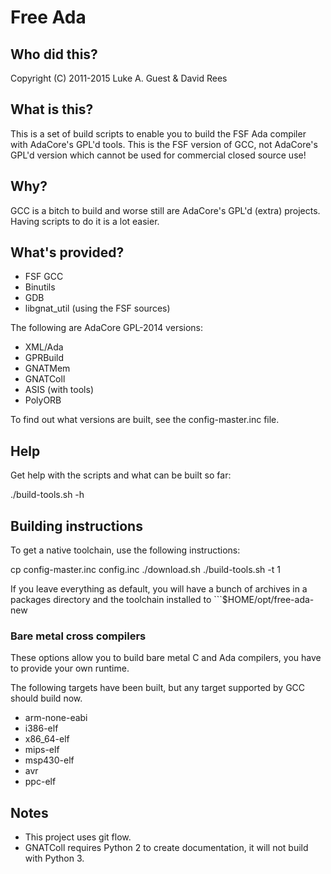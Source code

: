 # Free Ada

## Who did this?

Copyright (C) 2011-2015 Luke A. Guest & David Rees

## What is this?

This is a set of build scripts to enable you to build the FSF Ada compiler with AdaCore's GPL'd tools. This is the FSF
version of GCC, not AdaCore's GPL'd version which cannot be used for commercial closed source use!

## Why?

GCC is a bitch to build and worse still are AdaCore's GPL'd (extra) projects. Having scripts to do it is a lot easier.

## What's provided?

* FSF GCC
* Binutils
* GDB
* libgnat_util (using the FSF sources)

The following are AdaCore GPL-2014 versions:

* XML/Ada
* GPRBuild
* GNATMem
* GNATColl
* ASIS (with tools)
* PolyORB

To find out what versions are built, see the config-master.inc file.

## Help

Get help with the scripts and what can be built so far:

  ./build-tools.sh -h

## Building instructions

To get a native toolchain, use the following instructions:

  cp config-master.inc config.inc
  <modify config.inc as required>
  ./download.sh
  ./build-tools.sh -t 1

If you leave everything as default, you will have a bunch of archives in a packages directory and the toolchain installed
to ```$HOME/opt/free-ada-new

### Bare metal cross compilers

These options allow you to build bare metal C and Ada compilers, you have to provide your own runtime.

The following targets have been built, but any target supported by GCC should build now.

* arm-none-eabi
* i386-elf
* x86_64-elf
* mips-elf
* msp430-elf
* avr
* ppc-elf

## Notes

* This project uses git flow.
* GNATColl requires Python 2 to create documentation, it will not build with Python 3.

